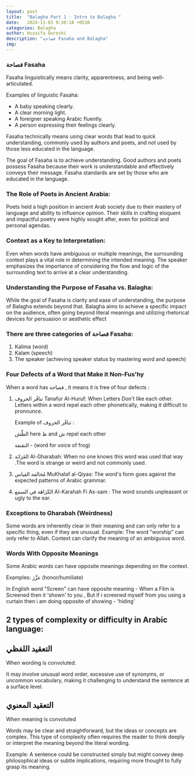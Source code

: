 ```yaml
---
layout: post
title:  "Balagha Part 1 - Intro to Balagha "
date:   2024-11-03 9:30:18 +0530
categories: Balagha
author: Huzaifa Qureshi
description: "فصاحة Fasaha and Balagha"
img: 
---
```



### فصاحة Fasaha

Fasaha linguistically means clarity, apparentness, and being well-articulated.

Examples of linguistic Fasaha: 

- A baby speaking clearly.
- A clear morning light.
- A foreigner speaking Arabic fluently.
- A person expressing their feelings clearly.

Fasaha technically means using clear words that lead to quick understanding, commonly used by authors and poets, and not used by those less educated in the language. 

The goal of Fasaha is to achieve understanding.
Good authors and poets possess Fasaha because their work is understandable and effectively conveys their message.
Fasaha standards are set by those who are educated in the language.



### The Role of Poets in Ancient Arabia: 
Poets held a high position in ancient Arab society due to their mastery of language and ability to influence opinion. Their skills in crafting eloquent and impactful poetry were highly sought after, even for political and personal agendas.

### Context as a Key to Interpretation: 
Even when words have ambiguous or multiple meanings, the surrounding context plays a vital role in determining the intended meaning. The speaker emphasizes the importance of considering the flow and logic of the surrounding text to arrive at a clear understanding.

### Understanding the Purpose of Fasaha vs. Balagha: 
While the goal of Fasaha is clarity and ease of understanding, the purpose of Balagha extends beyond that. Balagha aims to achieve a specific impact on the audience, often going beyond literal meanings and utilizing rhetorical devices for persuasion or aesthetic effect

### There are three categories of فصاحة Fasaha: 
1. Kalima (word)
2. Kalam (speech)
3. The speaker (achieving speaker status by mastering word and speech)

### Four Defects of a Word that Make it Non-Fus'hy

When a word has فصاحة , it means it is free of four defects :

1. تنافُر الحروف Tanafur Al-Huruf: When Letters Don't like each other. Letters within a word repel each other phonetically, making it difficult to pronounce. 
    
    Example of  تنافُر الحروف  : 

     الظِّش here ظ and ش repel each other

    النقنقة - (word for voice of frog)

2. الغَرَابَة Al-Gharabah: When no one knows this word was used that way .The word is strange or weird and not commonly used. 

3. مُخالفة القياس MuKhalaf al-Qiyas: The word's form goes against the expected patterns of Arabic grammar. 
4. الكَرَاهَة في السمع Al-Karahah Fi As-sam : The word sounds unpleasant or ugly to the ear. 


### Exceptions to Gharabah (Weirdness)
Some words are inherently clear in their meaning and can only refer to a specific thing, even if they are unusual. 
Example: The word "worship" can only refer to Allah. 
Context can clarify the meaning of an ambiguous word. 

### Words With Opposite Meanings

Some Arabic words can have opposite meanings depending on the context. 

Examples: عزَّرَ (honor/humiliate) 

In English word "Screen" can have opposite meaning - When a Film is Screened then it 'shown' to you , But if i screened myself from you using a curtain then i am doing opposite of showing - 'hiding'


## 2 types of complexity or difficulty in Arabic language:

##  التعقيد اللفظي
When wording is convoluted. 

It may involve unusual word order, excessive use of synonyms, or uncommon vocabulary, making it challenging to understand the sentence at a surface level.

## التعقيد المعنوي
When meaning is convoluted

Words may be clear and straightforward, but the ideas or concepts are complex. This type of complexity often requires the reader to think deeply or interpret the meaning beyond the literal wording.

Example: A sentence could be constructed simply but might convey deep philosophical ideas or subtle implications, requiring more thought to fully grasp its meaning.








